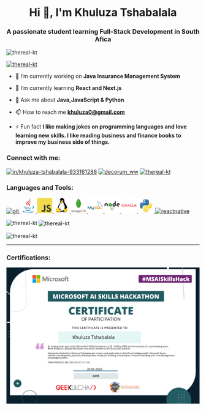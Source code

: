 <h1 align="center">Hi 👋, I'm Khuluza Tshabalala</h1>
<h3 align="center">A passionate student learning Full-Stack Development in South Afica</h3>

<p align="left"> <img src="https://komarev.com/ghpvc/?username=thereal-kt&label=Profile%20views&color=0e75b6&style=flat" alt="thereal-kt" /> </p>

<p align="left"> <a href="https://github.com/ryo-ma/github-profile-trophy"><img src="https://github-profile-trophy.vercel.app/?username=thereal-kt" alt="thereal-kt" /></a> </p>

- 🔭 I’m currently working on **Java Insurance Management System**

- 🌱 I’m currently learning **React and Next.js**

- 💬 Ask me about **Java,JavaScript & Python**

- 📫 How to reach me **khuluza0@gmail.com**

- ⚡ Fun fact **I like making jokes on programming languages and love learning new skills. I like reading business and finance books to improve my business side of things.**

<h3 align="left">Connect with me:</h3>
<p align="left">
<a href="https://linkedin.com/in/in/khuluza-tshabalala-933161288" target="blank"><img align="center" src="https://raw.githubusercontent.com/rahuldkjain/github-profile-readme-generator/master/src/images/icons/Social/linked-in-alt.svg" alt="in/khuluza-tshabalala-933161288" height="30" width="40" /></a>
<a href="https://instagram.com/decorum_ww" target="blank"><img align="center" src="https://raw.githubusercontent.com/rahuldkjain/github-profile-readme-generator/master/src/images/icons/Social/instagram.svg" alt="decorum_ww" height="30" width="40" /></a>
<a href="https://www.leetcode.com/thereal-kt" target="blank"><img align="center" src="https://raw.githubusercontent.com/rahuldkjain/github-profile-readme-generator/master/src/images/icons/Social/leet-code.svg" alt="thereal-kt" height="30" width="40" /></a>
</p>

<h3 align="left">Languages and Tools:</h3>
<p align="left"> <a href="https://git-scm.com/" target="_blank" rel="noreferrer"> <img src="https://www.vectorlogo.zone/logos/git-scm/git-scm-icon.svg" alt="git" width="40" height="40"/> </a> <a href="https://www.java.com" target="_blank" rel="noreferrer"> <img src="https://raw.githubusercontent.com/devicons/devicon/master/icons/java/java-original.svg" alt="java" width="40" height="40"/> </a> <a href="https://developer.mozilla.org/en-US/docs/Web/JavaScript" target="_blank" rel="noreferrer"> <img src="https://raw.githubusercontent.com/devicons/devicon/master/icons/javascript/javascript-original.svg" alt="javascript" width="40" height="40"/> </a> <a href="https://www.linux.org/" target="_blank" rel="noreferrer"> <img src="https://raw.githubusercontent.com/devicons/devicon/master/icons/linux/linux-original.svg" alt="linux" width="40" height="40"/> </a> <a href="https://www.mongodb.com/" target="_blank" rel="noreferrer"> <img src="https://raw.githubusercontent.com/devicons/devicon/master/icons/mongodb/mongodb-original-wordmark.svg" alt="mongodb" width="40" height="40"/> </a> <a href="https://www.mysql.com/" target="_blank" rel="noreferrer"> <img src="https://raw.githubusercontent.com/devicons/devicon/master/icons/mysql/mysql-original-wordmark.svg" alt="mysql" width="40" height="40"/> </a> <a href="https://nodejs.org" target="_blank" rel="noreferrer"> <img src="https://raw.githubusercontent.com/devicons/devicon/master/icons/nodejs/nodejs-original-wordmark.svg" alt="nodejs" width="40" height="40"/> </a> <a href="https://www.oracle.com/" target="_blank" rel="noreferrer"> <img src="https://raw.githubusercontent.com/devicons/devicon/master/icons/oracle/oracle-original.svg" alt="oracle" width="40" height="40"/> </a> <a href="https://www.python.org" target="_blank" rel="noreferrer"> <img src="https://raw.githubusercontent.com/devicons/devicon/master/icons/python/python-original.svg" alt="python" width="40" height="40"/> </a> <a href="https://reactnative.dev/" target="_blank" rel="noreferrer"> <img src="https://reactnative.dev/img/header_logo.svg" alt="reactnative" width="40" height="40"/> </a> </p>

<p><img align="left" src="https://github-readme-stats.vercel.app/api/top-langs?username=thereal-kt&show_icons=true&locale=en&layout=compact" alt="thereal-kt" /></p>

<p>&nbsp;<img align="center" src="https://github-readme-stats.vercel.app/api?username=thereal-kt&show_icons=true&locale=en" alt="thereal-kt" /></p>

<p><img align="center" src="https://github-readme-streak-stats.herokuapp.com/?user=thereal-kt&" alt="thereal-kt" /></p>

****
<h3 align="left">Certifications:</h3>
<img src="/images/Khuluza Microsoft AI Skills Hackathon - 20250520174509.png"/>
